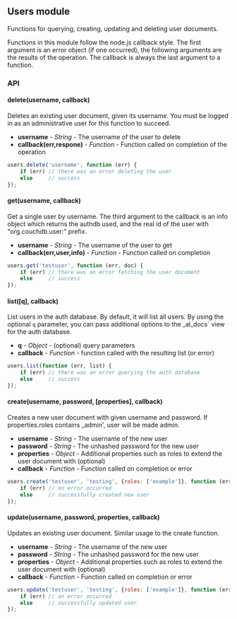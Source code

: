 ## Users module

Functions for querying, creating, updating and deleting user documents.

Functions in this module follow the node.js callback style. The first
argument is an error object (if one occurred), the following arguments are
the results of the operation. The callback is always the last argument to a
function.


### API


#### delete(username, callback)

Deletes an existing user document, given its username. You
must be logged in as an administrative user for this function
to succeed.

* __username__ - _String_ - The username of the user to delete
* __callback(err,respone)__ - _Function_ - Function called on completion of the operation

```javascript
users.delete('username', function (err) {
    if (err) // there was an error deleting the user
    else     // success
});
```


#### get(username, callback)

Get a single user by username. The third argument to the callback is an info
object which returns the authdb used, and the real id of the user with
"org.couchdb.user:" prefix.

* __username__ - _String_ - The username of the user to get
* __callback(err,user,info)__ - _Function_ - Function called on completion

```javascript
users.get('testuser', function (err, doc) {
    if (err) // there was an error fetching the user document
    else     // success
});
```


#### list([q], callback)

List users in the auth database. By default, it will list all users.
By using the optional `q` parameter, you can pass additional options to the
\_al\_docs` view for the auth database.

* __q__ - _Object_ - (optional) query parameters
* __callback__ - _Function_ - function called with the resulting list (or error)

```javascript
users.list(function (err, list) {
    if (err) // there was an error querying the auth database
    else     // success
});
```


#### create(username, password, [properties], callback)

Creates a new user document with given username and password.
If properties.roles contains \_admin', user will be made admin.

* __username__ - _String_ - The username of the new user
* __password__ - _String_ - The unhashed password for the new user
* __properties__ - _Object_ - Additional properties such as roles to extend the user document with (optional)
* __callback__ - _Function_ - Function called on completion or error

```javascript
users.create('testuser', 'testing', {roles: ['example']}, function (err) {
    if (err) // an error occurred
    else     // successfully created new user
});
```


#### update(username, password, properties, callback)

Updates an existing user document. Similar usage to the create function.

* __username__ - _String_ - The username of the new user
* __password__ - _String_ - The unhashed password for the new user
* __properties__ - _Object_ - Additional properties such as roles to extend the user document with (optional)
* __callback__ - _Function_ - Function called on completion or error

```javascript
users.update('testuser', 'testing', {roles: ['example']}, function (err) {
    if (err) // an error occurred
    else     // successfully updated user
});
```
